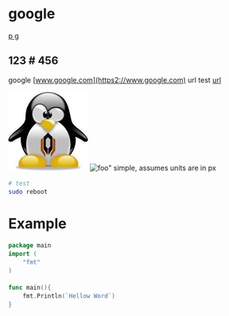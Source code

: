# google
[p g](google/0)
## 123 # 456
google [www.google.com](https2://www.google.com)
url test [url](123/456)

![tux](assets/tux.jpg)
![foo"](foo.jpg)     simple, assumes units are in px
```bash
# test
sudo reboot
```

# Example
```go
package main
import (
    "fmt"
)

func main(){
    fmt.Println(`Hellow Word`)
}
```
